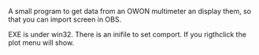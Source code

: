 A small program to get data from an OWON multimeter an display them, so that you can import screen in OBS.

EXE is under win32.
There is an inifile to set comport.
If you rigthclick the plot menu will show.

